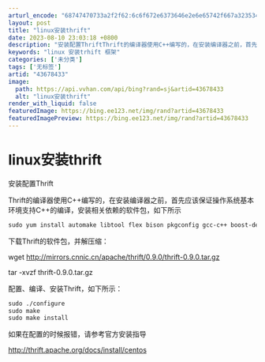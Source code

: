 ```yaml
---
arturl_encode: "68747470733a2f2f62:6c6f672e6373646e2e6e65742f667a32353433313232363831:2f61727469636c652f64657461696c732f3433363738343333"
layout: post
title: "linux安装thrift"
date: 2023-08-10 23:03:18 +0800
description: "安装配置ThriftThrift的编译器使用C++编写的，在安装编译器之前，首先应该保证操作系统基本"
keywords: "linux 安装trhift 框架"
categories: ['未分类']
tags: ['无标签']
artid: "43678433"
image:
  path: https://api.vvhan.com/api/bing?rand=sj&artid=43678433
  alt: "linux安装thrift"
render_with_liquid: false
featuredImage: https://bing.ee123.net/img/rand?artid=43678433
featuredImagePreview: https://bing.ee123.net/img/rand?artid=43678433
---
```


# linux安装thrift

安装配置Thrift
  
Thrift的编译器使用C++编写的，在安装编译器之前，首先应该保证操作系统基本环境支持C++的编译，安装相关依赖的软件包，如下所示

```html
sudo yum install automake libtool flex bison pkgconfig gcc-c++ boost-devel libevent-devel zlib-devel python-devel ruby-devel openssl-devel
```

  
下载Thrift的软件包，并解压缩：
  

wget http://mirrors.cnnic.cn/apache/thrift/0.9.0/thrift-0.9.0.tar.gz

tar -xvzf thrift-0.9.0.tar.gz
  
配置、编译、安装Thrift，如下所示：
  
  

```html
sudo ./configure
sudo make
sudo make install
```

  
  

如果在配置的时候报错，请参考官方安装指导

<http://thrift.apache.org/docs/install/centos>
